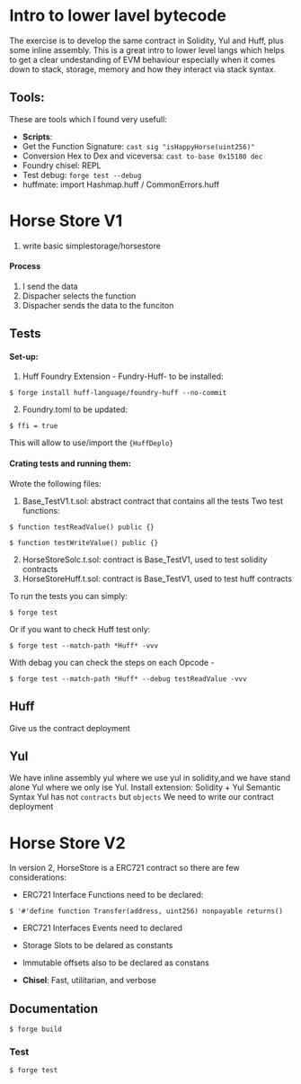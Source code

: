 # Intro to lower lavel bytecode
The exercise is to develop the same contract in Solidity, Yul and Huff, plus some inline assembly.
This is a great intro to lower level langs which helps to get a clear undestanding of EVM behaviour especially when it comes down to stack, storage, memory and how they interact via stack syntax.

## Tools:
These are tools which I found very usefull:
-   **Scripts**:
- Get the Function Signature: `cast sig "isHappyHorse(uint256)"`
- Conversion Hex to Dex and viceversa: `cast to-base 0x15180 dec`
- Foundry chisel: REPL 
- Test debug: `forge test --debug`
- huffmate: import Hashmap.huff / CommonErrors.huff


# Horse Store V1
1. write basic simplestorage/horsestore

#### Process
1. I send the data
2. Dispacher selects the function
3. Dispacher sends the data to the funciton


## Tests
#### Set-up:
1. Huff Foundry Extension - Fundry-Huff- to be installed:
```shell
$ forge install huff-language/foundry-huff --no-commit
```
2. Foundry.toml to be updated: 
```shell
$ ffi = true
```
This will allow to use/import the `{HuffDeplo}`

#### Crating tests and running them:
Wrote the following files:
1. Base_TestV1.t.sol: abstract contract that contains all the tests
Two test functions:
```shell
$ function testReadValue() public {}
```
```shell
$ function testWriteValue() public {}
```

2. HorseStoreSolc.t.sol: contract is Base_TestV1, used to test solidity contracts
3. HorseStoreHuff.t.sol: contract is Base_TestV1, used to test huff contracts

To run the tests you can simply:
```shell
$ forge test
```
Or if you want to check Huff test only:
```shell
$ forge test --match-path *Huff* -vvv
```
With debag you can check the steps on each Opcode - 
```shell
$ forge test --match-path *Huff* --debug testReadValue -vvv
```
## Huff
Give us the contract deployment
## Yul
We have inline assembly yul where we use yul in solidity,and we have stand alone Yul where we only ise Yul.
Install extension: Solidity + Yul Semantic Syntax
Yul has not `contracts` but `objects`
We need to write our contract deployment


# Horse Store V2
In version 2, HorseStore is a ERC721 contract so there are few considerations:
- ERC721 Interface Functions need to be declared:
```shell
$ '#'define function Transfer(address, uint256) nonpayable returns()
```
- ERC721 Interfaces Events need to declared
- Storage Slots to be delared as constants
- Immutable offsets also to be declared as constans




-   **Chisel**: Fast, utilitarian, and verbose 
## Documentation


```shell
$ forge build
```

### Test

```shell
$ forge test
```

